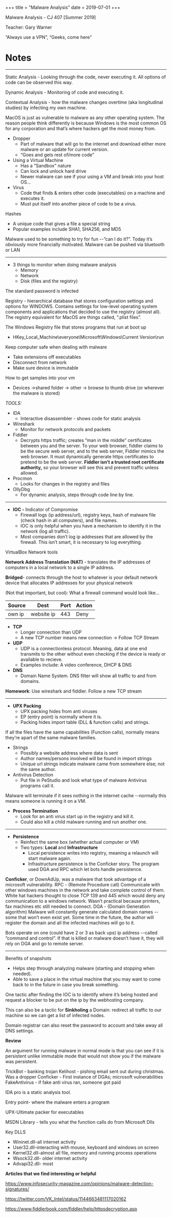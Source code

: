 +++
title = "Malware Analysis"
date = 2019-07-01
+++

Malware Analysis - CJ 407 [Summer 2019]

Teacher: Gary Warner

“Always use a VPN”, “Geeks, come here”

# Notes

---

Static Analysis - Looking through the code, never executing it. All options of code can be observed this way.

Dynamic Analysis - Monitoring of code and executing it.

Contextual Analysis - how the malware changes overtime (aka longitudinal studies) by infecting my own machine.

MacOS is just as vulnerable to malware as any other operating system. The reason people think differently is because Windows is the most common OS for any corporation and that’s where hackers get the most money from.

- Dropper
  - Part of malware that will go to the internet and download either more malware or an update for current version.
  - “Goes and gets rest of/more code”
- Using a Virtual Machine
  - Has a “Sandbox” nature
  - Can lock and unlock hard drive
  - Newer malware can see if your using a VM and break into your host OS…
- Virus
  - Code that finds & enters other code (executables) on a machine and executes it.
  - Must put itself into another piece of code to be a virus.

Hashes

- A unique code that gives a file a special string
- Popular examples include SHA1, SHA256, and MD5

Malware used to be something to try for fun --”can I do it?”. Today it’s obviously more financially motivated. Malware can be pushed via bluetooth or LAN

---

- 3 things to monitor when doing malware analysis
  - Memory
  - Network
  - Disk (files and the registry)

The standard password is infected

Registry - hierarchical database that stores configuration settings and options for WINDOWS. Contains settings for low-level operating system components and applications that decided to use the registry (almost all).
The registry equivalent for MacOS are things called, “.plist files”.

The Windows Registry file that stores programs that run at boot up

- HKey_Local_Machine\everyone\Microsoft\Windows\Current Version\run

Keep computer safe when dealing with malware

- Take extensions off executables
- Disconnect from network
- Make sure device is immutable

How to get samples into your vm

- Devices ->shared folder -> other -> browse to thumb drive (or wherever the malware is stored)

_TOOLS:_

- IDA
  - Interactive disassembler - shows code for static analysis
- Wireshark
  - Monitor for network protocols and packets
- Fiddler
  - Decrypts https traffic; creates “man in the middle” certificates between you and the server. To your web browser, fiddler claims to be the secure web server, and to the web server, Fiddler mimics the web browser. It must dynamically generate https certificates to pretend to be the web server. **Fiddler isn’t a trusted root certificate authority,** so your browser will see this and prevent traffic unless allowed.
- Procmon
  - Looks for changes in the registry and files
- OllyDbg
  - For dynamic analysis, steps through code line by line.

---

- **IOC -** Indicator of Compromise
  - Firewall logs (ip address/url), registry keys, hash of malware file (check hash in all computers), and file names.
  - IOC is only helpful when you have a mechanism to identify it in the network (log all traffic).
  - Most companies don’t log ip addresses that are allowed by the firewall. This isn’t smart, it is necessary to log everything.

VirtualBox Network tools

**Network Address Translation (NAT)** - translates the IP addresses of computers in a local network to a single IP address.

**Bridged**- connects through the host to whatever is your default network device that allocates IP addresses for your physical network

(Not that important, but cool):
What a firewall command would look like…

| Source | Dest       | Port | Action |
| ------ | ---------- | ---- | ------ |
| own ip | website ip | 443  | Deny   |

- **TCP**
  - Longer connection than UDP
  - A new TCP number means new connection -> Follow TCP Stream
- **UDP**
  - UDP is a connectionless protocol. Meaning, data at one end transmits to the other without even checking if the device is ready or available to recieve.
  - Examples include: A video conference, DHCP & DNS
- **DNS**
  - Domain Name System. DNS filter will show all traffic to and from domains.

**Homework**: Use wireshark and fiddler. Follow a new TCP stream

---

- **UPX Packing**
  - UPX packing hides from anti viruses
  - EP (entry point) is normally where it is.
  - Packing hides import table (DLL & function calls) and strings.

If all the files have the same capabilities (Function calls), normally means they’re apart of the same malware families.

- Strings
  - Possibly a website address where data is sent
  - Author names/persons involved will be found in import strings
  - Unique url strings indicate malware came from somewhere else; not the same author.
- Antivirus Detection
  - Put file in PeStudio and look what type of malware Antivirus programs call it.

Malware will terminate if it sees nothing in the internet cache --normally this means someone is running it on a VM.

- **Process Termination**
  - Look for an anti virus start up in the registry and kill it.
  - Could also kill a child malware running and run another one.

---

- **Persistence**
  - Reinfect the same box (whether actual computer or VM)
  - Two types: **Local** and **Infrastructure**
    - Local persistence writes into registry, meaning a relaunch will start malware again.
    - Infrastructure persistence is the Conficker story. The program used DGA and RPC which let bots handle persistence.

**Conficker**, or DownAdUp, was a malware that took advantage of a microsoft vulnerability.
RPC - (Remote Procedure call) Communicate with other windows machines in the network and take complete control of them. White hat hackers thought to close TCP 139 and 445 which would deny any communication to a windows network. Wasn’t practical because printers, fax machines etc still needed to connect.
DGA - (Domain Generation algorithm) Malware will constantly generate calculated domain names --some that won’t even exist yet. Some time in the future, the author will register the domain and all the infected machines will go to it.

Bots operate on one (could have 2 or 3 as back ups) ip address --called “command and control”. If that is killed or malware doesn’t have it, they will rely on DGA and go to remote server.

---

Benefits of snapshots

- Helps step through analyzing malware (starting and stopping when needed).
- Able to save a place in the virtual machine that you may want to come back to in the future in case you break something.

One tactic after finding the IOC is to identify where it’s being hosted and request a blocker to be put on the ip by the webhosting company.

This can also be a tactic for **Sinkholing** a Domain: redirect all traffic to our machine so we can get a list of infected nodes.

Domain registrar can also reset the password to account and take away all DNS settings.

**Review**

An argument for running malware in normal mode is that you can see if it is persistent unlike immutable mode that would not show you if the malware was persistent.

TrickBot - banking trojan
Kelihost - pishing email sent out during christmas. Was a dropper
Conficker - First instance of DGAs; microsoft vulnerabilities
FakeAntivirus - if fake anti virus ran, someone got paid

IDA pro is a static analysis tool.

Entry point- where the malware enters a program

UPX-Ultimate packer for executables

MSDN Library - tells you what the function calls do from Microsoft Dlls

Key DLLS

- Wininet.dll-all internet activity
- User32.dll-interacting with mouse, keyboard and windows on screen
- Kernel32.dll-almost all file, memory and running process operations
- Wsock32.dll- older internet activity
- Advapi32.dll- most

**Articles that we find interesting or helpful**

<https://www.infosecurity-magazine.com/opinions/malware-detection-signatures/>

<https://twitter.com/VK_Intel/status/1144663481117020162>

<https://www.fiddlerbook.com/fiddler/help/httpsdecryption.asp>
